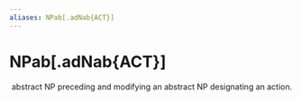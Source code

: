 ```yaml
---
aliases: NPab[.adNab{ACT}]
---
```

# NPab[.adNab{ACT}]

 abstract NP preceding and modifying an abstract NP designating an action.
> 